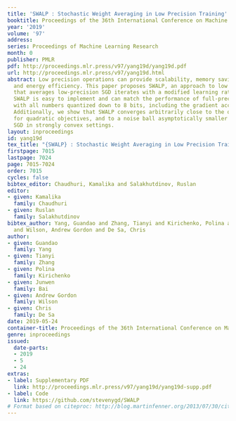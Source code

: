 ```yaml
---
title: 'SWALP : Stochastic Weight Averaging in Low Precision Training'
booktitle: Proceedings of the 36th International Conference on Machine Learning
year: '2019'
volume: '97'
address: 
series: Proceedings of Machine Learning Research
month: 0
publisher: PMLR
pdf: http://proceedings.mlr.press/v97/yang19d/yang19d.pdf
url: http://proceedings.mlr.press/v97/yang19d.html
abstract: Low precision operations can provide scalability, memory savings, portability,
  and energy efficiency. This paper proposes SWALP, an approach to low precision training
  that averages low-precision SGD iterates with a modified learning rate schedule.
  SWALP is easy to implement and can match the performance of full-precision SGD even
  with all numbers quantized down to 8 bits, including the gradient accumulators.
  Additionally, we show that SWALP converges arbitrarily close to the optimal solution
  for quadratic objectives, and to a noise ball asymptotically smaller than low precision
  SGD in strongly convex settings.
layout: inproceedings
id: yang19d
tex_title: "{SWALP} : Stochastic Weight Averaging in Low Precision Training"
firstpage: 7015
lastpage: 7024
page: 7015-7024
order: 7015
cycles: false
bibtex_editor: Chaudhuri, Kamalika and Salakhutdinov, Ruslan
editor:
- given: Kamalika
  family: Chaudhuri
- given: Ruslan
  family: Salakhutdinov
bibtex_author: Yang, Guandao and Zhang, Tianyi and Kirichenko, Polina and Bai, Junwen
  and Wilson, Andrew Gordon and De Sa, Chris
author:
- given: Guandao
  family: Yang
- given: Tianyi
  family: Zhang
- given: Polina
  family: Kirichenko
- given: Junwen
  family: Bai
- given: Andrew Gordon
  family: Wilson
- given: Chris
  family: De Sa
date: 2019-05-24
container-title: Proceedings of the 36th International Conference on Machine Learning
genre: inproceedings
issued:
  date-parts:
  - 2019
  - 5
  - 24
extras:
- label: Supplementary PDF
  link: http://proceedings.mlr.press/v97/yang19d/yang19d-supp.pdf
- label: Code
  link: https://github.com/stevenygd/SWALP
# Format based on citeproc: http://blog.martinfenner.org/2013/07/30/citeproc-yaml-for-bibliographies/
---
```

